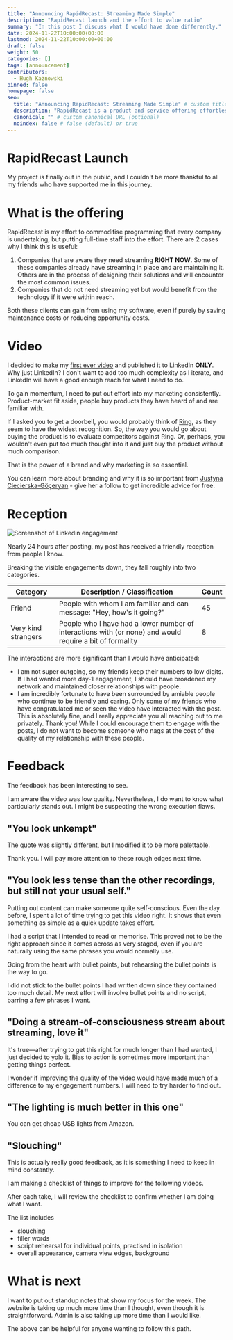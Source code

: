 ```yaml
---
title: "Announcing RapidRecast: Streaming Made Simple"
description: "RapidRecast launch and the effort to value ratio"
summary: "In this post I discuss what I would have done differently."
date: 2024-11-22T10:00:00+00:00
lastmod: 2024-11-22T10:00:00+00:00
draft: false
weight: 50
categories: []
tags: [announcement]
contributors:
  - Hugh Kaznowski
pinned: false
homepage: false
seo:
  title: "Announcing RapidRecast: Streaming Made Simple" # custom title (optional)
  description: "RapidRecast is a product and service offering effortless streaming integration with products and APIs." # custom description (recommended)
  canonical: "" # custom canonical URL (optional)
  noindex: false # false (default) or true
---
```


# RapidRecast Launch

My project is finally out in the public, and I couldn't be more thankful to all my friends who have supported me in this journey.

# What is the offering

RapidRecast is my effort to commoditise programming that every company is undertaking, but putting full-time staff into the effort.
There are 2 cases why I think this is useful:

1. Companies that are aware they need streaming **RIGHT NOW**. Some of these companies already have streaming in place and are maintaining it. Others are in the process of designing their solutions and will encounter the most common issues.
2. Companies that do not need streaming yet but would benefit from the technology if it were within reach.

Both these clients can gain from using my software, even if purely by saving maintenance costs or reducing opportunity costs.

# Video

I decided to make my [first ever video](https://youtu.be/RWpNAPT3Fpc) and published it to LinkedIn **ONLY**.
Why just LinkedIn?
I don't want to add too much complexity as I iterate, and LinkedIn will have a good enough reach for what I need to do.

To gain momentum, I need to put out effort into my marketing consistently.
Product-market fit aside, people buy products they have heard of and are familiar with.

If I asked you to get a doorbell, you would probably think of [Ring](https://en-uk.ring.com/pages/video-doorbell-cameras), as they seem to have the widest recognition.
So, the way you would go about buying the product is to evaluate competitors against Ring.
Or, perhaps, you wouldn't even put too much thought into it and just buy the product without much comparison.

That is the power of a brand and why marketing is so essential.

You can learn more about branding and why it is so important from [Justyna Ciecierska-Göçeryan](https://www.linkedin.com/in/justyna-ciecierska/) - give her a follow to get incredible advice for free.

# Reception

![Screenshot of Linkedin engagement](/images/blog/2024.11.22/LinkedinLaunchReception.png "Screenshot of Linkedin engagement")

Nearly 24 hours after posting, my post has received a friendly reception from people I know.

Breaking the visible engagements down, they fall roughly into two categories.

| Category | Description / Classification | Count |
| -- | -- | -- |
| Friend | People with whom I am familiar and can message: "Hey, how's it going?" | 45 |
| Very kind strangers | People who I have had a lower number of interactions with (or none) and would require a bit of formality | 8 |

The interactions are more significant than I would have anticipated:
- I am not super outgoing, so my friends keep their numbers to low digits. If I had wanted more day-1 engagement, I should have broadened my network and maintained closer relationships with people.
- I am incredibly fortunate to have been surrounded by amiable people who continue to be friendly and caring.
Only some of my friends who have congratulated me or seen the video have interacted with the post. This is absolutely fine, and I really appreciate you all reaching out to me privately. Thank you! While I could encourage them to engage with the posts, I do not want to become someone who nags at the cost of the quality of my relationship with these people.

# Feedback

The feedback has been interesting to see.

I am aware the video was low quality.
Nevertheless, I do want to know what particularly stands out. I might be suspecting the wrong execution flaws.

## "You look unkempt"

The quote was slightly different, but I modified it to be more palettable.

Thank you. I will pay more attention to these rough edges next time.

## "You look less tense than the other recordings, but still not your usual self."

Putting out content can make someone quite self-conscious.
Even the day before, I spent a lot of time trying to get this video right.
It shows that even something as simple as a quick update takes effort.

I had a script that I intended to read or memorise.
This proved not to be the right approach since it comes across as very staged, even if you are naturally using the same phrases you would normally use.

Going from the heart with bullet points, but rehearsing the bullet points is the way to go.

I did not stick to the bullet points I had written down since they contained too much detail.
My next effort will involve bullet points and no script, barring a few phrases I want.

## "Doing a stream-of-consciousness stream about streaming, love it"

It's true—after trying to get this right for much longer than I had wanted, I just decided to yolo it.
Bias to action is sometimes more important than getting things perfect.

I wonder if improving the quality of the video would have made much of a difference to my engagement numbers.
I will need to try harder to find out.

## "The lighting is much better in this one"

You can get cheap USB lights from Amazon.

## "Slouching"

This is actually really good feedback, as it is something I need to keep in mind constantly.

I am making a checklist of things to improve for the following videos.

After each take, I will review the checklist to confirm whether I am doing what I want.

The list includes
- slouching
- filler words
- script rehearsal for individual points, practised in isolation
- overall appearance, camera view edges, background

# What is next

I want to put out standup notes that show my focus for the week.
The website is taking up much more time than I thought, even though it is straightforward.
Admin is also taking up more time than I would like.

The above can be helpful for anyone wanting to follow this path.
